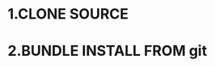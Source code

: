 # 1.CLONE SOURCE 



# 2.BUNDLE INSTALL FROM git 
``` git clone https://github.com/VundleVim/Vundle.vim.git ./.vim/bundle/Vundle.vim

